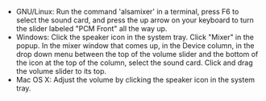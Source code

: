   - GNU/Linux: Run the command 'alsamixer' in a terminal, press F6 to
    select the sound card, and press the up arrow on your keyboard to
    turn the slider labeled "PCM Front" all the way up.
  - Windows: Click the speaker icon in the system tray. Click "Mixer" in
    the popup. In the mixer window that comes up, in the Device column,
    in the drop down menu between the top of the volume slider and the
    bottom of the icon at the top of the column, select the sound card.
    Click and drag the volume slider to its top.
  - Mac OS X: Adjust the volume by clicking the speaker icon in the
    system tray.
